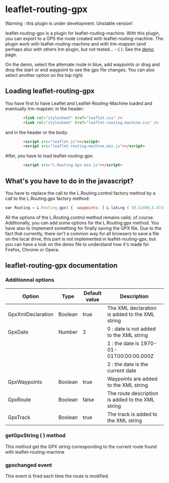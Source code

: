 # leaflet-routing-gpx

Warning : this plugin is under development. Unstable version!

leaflet-routing-gpx is a plugin for leaflet-routing-machine. With this plugin, you can export to a GPS the route created with leaflet-routing-machine.
The plugin work with leaflet-routing-machine and with lrm-mapzen (and perhaps also with others lrm plugin, but not tested... :-( ).
See the [demo](http://wwwouaiebe.github.io/leaflet-routing-gpx/) page.

On the demo, select the alternate route in blue, add waypoints or drag and drop the start or end waypoint to see the gpx file changes.
You can also select another option on the top right.

## Loading leaflet-routing-gpx

You have first to have Leaflet and Leaflet-Routing-Machine loaded and eventually lrm-mapzen:
in the header:

```HTML
		<link rel="stylesheet" href="leaflet.css" />
		<link rel="stylesheet" href="leaflet-routing-machine.css" />
```

and in the header or the body:

```HTML
		<script src="leaflet.js"></script>
		<script src="leaflet-routing-machine.min.js"></script>
```

After, you have to load leaflet-routing-gpx:
```HTML
		<script src="L.Routing.Gpx.min.js"></script>
```

## What's you have to do in the javascript?

You have to replace the call to the L.Routing.control factory method by a call to the L.Routing.gpx factory method:

```JavaScript
var Routing = L.Routing.gpx( { 	waypoints: [ L.latLng ( 50.51490,5.47101 ), L.latLng ( 50.50891,5.49330 ) ] /*,and eventually others lrm options */	} ).addTo( Map );
```

All the options of the L.Routing.control method remains valid, of course. Additionally, you can add some options for the L.Routing.gpx method.
You have also to implement something for finally saving the GPX file. Due to the fact that currently, there isn't a common way for all browsers to save 
a file on the local drive, this part is not implemented in leaflet-routing-gpx, but you can have a look on the demo file to understand how it's made for Firefox, 
Chrome or Opera.

## leaflet-routing-gpx documentation

### Additionnal options

| Option            | Type    | Default value | Description                                       |
| ----------------- | ------- | ------------- | ------------------------------------------------- |
| GpxXmlDeclaration | Boolean | true          | The XML declaration is added to the XML string    |
| GpxDate           | Number  | 2             | 0 : date is not added to the XML string           |
|                   |         |               | 1 : the date is 1970-01-01T00:00:00.000Z          |
|                   |         |               | 2 : the date is the current date                  |
| GpxWaypoints      | Boolean | true          |  Waypoints are added to the XML string            |
| GpxRoute          | Boolean | false         |  The route description is added to the XML string |
| GpxTrack          | Boolean | true          |  The track is added to the XML string             |

### getGpxString ( ) method

This method get the GPX string corresponding to the current route found with leaflet-routing-machine

### gpxchanged event

This event is fired each time the route is modified.